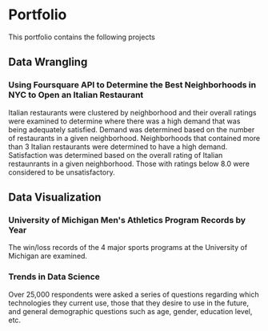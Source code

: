 # Portfolio
This portfolio contains the following projects

## Data Wrangling

### Using Foursquare API to Determine the Best Neighborhoods in NYC to Open an Italian Restaurant

Italian restaurants were clustered by neighborhood and their overall ratings were examined to determine where there was a high demand that was being adequately satisfied. Demand was determined based on the number of restaurants in a given neighborhood. Neighborhoods that contained more than 3 Italian restaurants were determined to have a high demand. Satisfaction was determined based on the overall rating of Italian restaunrants in a given neighborhood. Those with ratings below 8.0 were considered to be unsatisfactory. 

## Data Visualization

### University of Michigan Men's Athletics Program Records by Year

The win/loss records of the 4 major sports programs at the University of Michigan are examined.

### Trends in Data Science
Over 25,000 respondents were asked a series of questions regarding which technologies they current use, those that they desire to use in the future, and general demographic questions such as age, gender, education level, etc.
